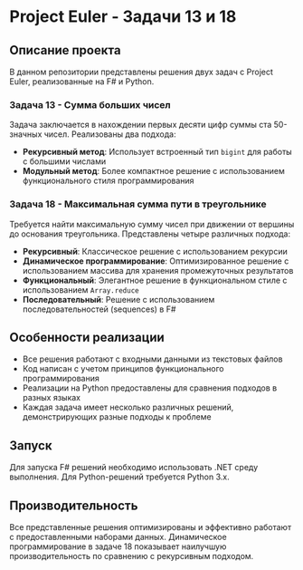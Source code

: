 # Project Euler - Задачи 13 и 18

## Описание проекта
В данном репозитории представлены решения двух задач с Project Euler, реализованные на F# и Python.

### Задача 13 - Сумма больших чисел
Задача заключается в нахождении первых десяти цифр суммы ста 50-значных чисел. Реализованы два подхода:
- **Рекурсивный метод**: Использует встроенный тип `bigint` для работы с большими числами
- **Модульный метод**: Более компактное решение с использованием функционального стиля программирования

### Задача 18 - Максимальная сумма пути в треугольнике
Требуется найти максимальную сумму чисел при движении от вершины до основания треугольника. Представлены четыре различных подхода:
- **Рекурсивный**: Классическое решение с использованием рекурсии
- **Динамическое программирование**: Оптимизированное решение с использованием массива для хранения промежуточных результатов
- **Функциональный**: Элегантное решение в функциональном стиле с использованием `Array.reduce`
- **Последовательный**: Решение с использованием последовательностей (sequences) в F#


## Особенности реализации
- Все решения работают с входными данными из текстовых файлов
- Код написан с учетом принципов функционального программирования
- Реализации на Python предоставлены для сравнения подходов в разных языках
- Каждая задача имеет несколько различных решений, демонстрирующих разные подходы к проблеме

## Запуск
Для запуска F# решений необходимо использовать .NET среду выполнения.
Для Python-решений требуется Python 3.x.

## Производительность
Все представленные решения оптимизированы и эффективно работают с предоставленными наборами данных. Динамическое программирование в задаче 18 показывает наилучшую производительность по сравнению с рекурсивным подходом.